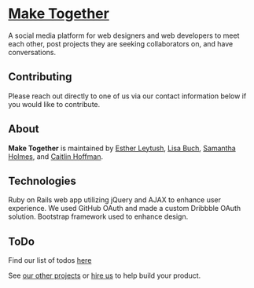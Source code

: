 # [Make Together](http://make-together.herokuapp.com)
A social media platform for web designers and web developers to meet each other, post projects they are seeking collaborators on, and have conversations.

## Contributing

Please reach out directly to one of us via our contact information below if you would like to contribute.

## About

**Make Together** is maintained by [Esther Leytush](https://github.com/mindplace), [Lisa Buch](https://github.com/LisaBee224), [Samantha Holmes](https://github.com/samanthavholmes), and [Caitlin Hoffman](https://github.com/choff999).

## Technologies

Ruby on Rails web app utilizing jQuery and AJAX to enhance user experience. We used GitHub OAuth and made a custom Dribbble OAuth solution. Bootstrap framework used to enhance design.  

## ToDo

Find our list of todos [here](https://github.com/samanthavholmes/make-together/blob/master/todo.md)

See [our other projects](community.md) or [hire us](hire.md) to help build your product.
